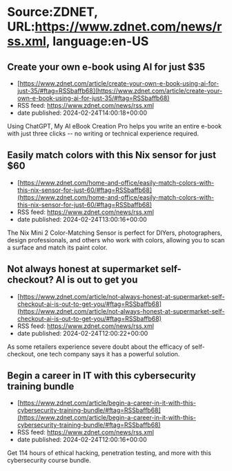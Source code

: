 # Source:ZDNET, URL:https://www.zdnet.com/news/rss.xml, language:en-US

## Create your own e-book using AI for just $35
 - [https://www.zdnet.com/article/create-your-own-e-book-using-ai-for-just-35/#ftag=RSSbaffb68](https://www.zdnet.com/article/create-your-own-e-book-using-ai-for-just-35/#ftag=RSSbaffb68)
 - RSS feed: https://www.zdnet.com/news/rss.xml
 - date published: 2024-02-24T14:00:18+00:00

Using ChatGPT,  My AI eBook Creation Pro helps you write an entire e-book with just three clicks -- no writing or technical experience required.

## Easily match colors with this Nix sensor for just $60
 - [https://www.zdnet.com/home-and-office/easily-match-colors-with-this-nix-sensor-for-just-60/#ftag=RSSbaffb68](https://www.zdnet.com/home-and-office/easily-match-colors-with-this-nix-sensor-for-just-60/#ftag=RSSbaffb68)
 - RSS feed: https://www.zdnet.com/news/rss.xml
 - date published: 2024-02-24T13:00:16+00:00

The Nix Mini 2 Color-Matching Sensor is perfect for DIYers, photographers, design professionals, and others who work with colors, allowing you to scan a surface and match its paint color.

## Not always honest at supermarket self-checkout? AI is out to get you
 - [https://www.zdnet.com/article/not-always-honest-at-supermarket-self-checkout-ai-is-out-to-get-you/#ftag=RSSbaffb68](https://www.zdnet.com/article/not-always-honest-at-supermarket-self-checkout-ai-is-out-to-get-you/#ftag=RSSbaffb68)
 - RSS feed: https://www.zdnet.com/news/rss.xml
 - date published: 2024-02-24T12:00:22+00:00

As some retailers experience severe doubt about the efficacy of self-checkout, one tech company says it has a powerful solution.

## Begin a career in IT with this cybersecurity training bundle
 - [https://www.zdnet.com/article/begin-a-career-in-it-with-this-cybersecurity-training-bundle/#ftag=RSSbaffb68](https://www.zdnet.com/article/begin-a-career-in-it-with-this-cybersecurity-training-bundle/#ftag=RSSbaffb68)
 - RSS feed: https://www.zdnet.com/news/rss.xml
 - date published: 2024-02-24T12:00:16+00:00

Get 114 hours of ethical hacking, penetration testing, and more with this cybersecurity course bundle.

